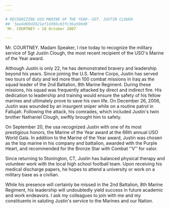 ```yaml
---
---

# RECOGNIZING USO MARINE OF THE YEAR--SGT. JUSTIN CLOUGH
## `5ee4d69d2021ef1d396c03fc36a590d0`
`Mr. COURTNEY — 10 October 2007`

---
```



Mr. COURTNEY. Madam Speaker, I rise today to recognize the military 
service of Sgt Justin Clough, the most recent recipient of the USO's 
Marine of the Year award.

Although Justin is only 22, he has demonstrated bravery and 
leadership beyond his years. Since joining the U.S. Marine Corps, 
Justin has served two tours of duty and led more than 100 combat 
missions in Iraq as the squad leader of the 2nd Battalion, 8th Marine 
Regiment. During these missions, his squad was frequently attacked by 
direct and indirect fire. His dedication to leadership and training 
would ensure the safety of his fellow marines and ultimately prove to 
save his own life. On December 26, 2006, Justin was wounded by an 
insurgent sniper while on a routine patrol in Fallujah. Following the 
attack, his comrades, which included Justin's twin brother Nathaniel 
Clough, swiftly brought him to safety.

On September 20, the usa recognized Justin with one of its most 
prestigious honors, the Marine of the Year award at the 66th annual USO 
World Gala. In addition to the Marine of the Year award, Justin was 
chosen as the top marine in his company and battalion, awarded with the 
Purple Heart, and recommended for the Bronze Star with Combat ''V'' for 
valor.

Since returning to Stonington, CT, Justin has balanced physical 
therapy and volunteer work with the local high school football team. 
Upon receiving his medical discharge papers, he hopes to attend a 
university or work on a military base as a civilian.

While his presence will certainly be missed in the 2nd Battalion, 8th 
Marine Regiment, his leadership will undoubtedly yield success in 
future academic and work endeavors. I ask my colleagues to join with me 
and my constituents in saluting Justin's service to the Marines and our 
Nation.
